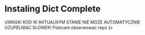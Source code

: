 # Instaling Dict Complete
UWAGA! KOD W AKTUALNYM STANIE NIE MOZE AUTOMATYCZNIE UZUPELNIAC SLOWEK!
Polecam obserwowac repo 👍
